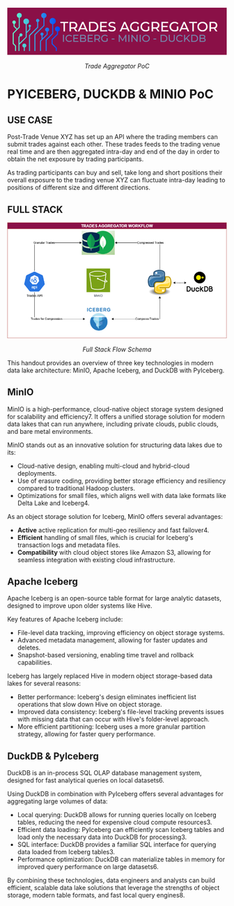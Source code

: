 <p align="center">
    <a href=""><img src="./www/img/LOGO_PDMPOC_BANNER.png" alt="PDMBanner-BigData-IFT"></a>
</p>
<p align="center">
    <em>Trade Aggregator PoC</em>
</p>

# PYICEBERG, DUCKDB & MINIO PoC

## USE CASE

Post-Trade Venue XYZ has set up an API where the trading members can submit trades against each other. These trades feeds to the trading venue real time and are then aggregated intra-day and end of the day in order to obtain the net exposure by trading participants.

As trading participants can buy and sell, take long and short positions their overall exposure to the trading venue XYZ can fluctuate intra-day leading to positions of different size and different directions.


## FULL STACK

<p align="center">
    <a href=""><img src="./www/img/iceberg_minio_duckdb.png" alt="PDMPOC-BigData-IFT"></a>
</p>
<p align="center">
    <em>Full Stack Flow Schema</em>
</p>


This handout provides an overview of three key technologies in modern data lake architecture: MinIO, Apache Iceberg, and DuckDB with PyIceberg.

## MinIO

MinIO is a high-performance, cloud-native object storage system designed for scalability and efficiency7. It offers a unified storage solution for modern data lakes that can run anywhere, including private clouds, public clouds, and bare metal environments.

MinIO stands out as an innovative solution for structuring data lakes due to its:

- Cloud-native design, enabling multi-cloud and hybrid-cloud deployments.
- Use of erasure coding, providing better storage efficiency and resiliency compared to traditional Hadoop clusters.
- Optimizations for small files, which aligns well with data lake formats like Delta Lake and Iceberg4.

As an object storage solution for Iceberg, MinIO offers several advantages:

- **Active** active replication for multi-geo resiliency and fast failover4.
- **Efficient** handling of small files, which is crucial for Iceberg's transaction logs and metadata files.
- **Compatibility** with cloud object stores like Amazon S3, allowing for seamless integration with existing cloud infrastructure.

## Apache Iceberg

Apache Iceberg is an open-source table format for large analytic datasets, designed to improve upon older systems like Hive.

Key features of Apache Iceberg include:

- File-level data tracking, improving efficiency on object storage systems.
- Advanced metadata management, allowing for faster updates and deletes.
- Snapshot-based versioning, enabling time travel and rollback capabilities.

Iceberg has largely replaced Hive in modern object storage-based data lakes for several reasons:

- Better performance: Iceberg's design eliminates inefficient list operations that slow down Hive on object storage.
- Improved data consistency: Iceberg's file-level tracking prevents issues with missing data that can occur with Hive's folder-level approach.
- More efficient partitioning: Iceberg uses a more granular partition strategy, allowing for faster query performance.

## DuckDB & PyIceberg

DuckDB is an in-process SQL OLAP database management system, designed for fast analytical queries on local datasets6.

Using DuckDB in combination with PyIceberg offers several advantages for aggregating large volumes of data:

- Local querying: DuckDB allows for running queries locally on Iceberg tables, reducing the need for expensive cloud compute resources3.
- Efficient data loading: PyIceberg can efficiently scan Iceberg tables and load only the necessary data into DuckDB for processing3.
- SQL interface: DuckDB provides a familiar SQL interface for querying data loaded from Iceberg tables3.
- Performance optimization: DuckDB can materialize tables in memory for improved query performance on large datasets6.


By combining these technologies, data engineers and analysts can build efficient, scalable data lake solutions that leverage the strengths of object storage, modern table formats, and fast local query engines8.
